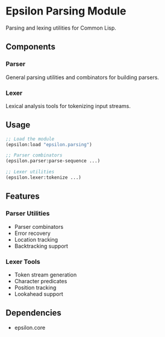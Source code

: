 # Epsilon Parsing Module

Parsing and lexing utilities for Common Lisp.

## Components

### Parser
General parsing utilities and combinators for building parsers.

### Lexer
Lexical analysis tools for tokenizing input streams.

## Usage

```lisp
;; Load the module
(epsilon:load "epsilon.parsing")

;; Parser combinators
(epsilon.parser:parse-sequence ...)

;; Lexer utilities
(epsilon.lexer:tokenize ...)
```

## Features

### Parser Utilities
- Parser combinators
- Error recovery
- Location tracking
- Backtracking support

### Lexer Tools
- Token stream generation
- Character predicates
- Position tracking
- Lookahead support

## Dependencies

- epsilon.core
